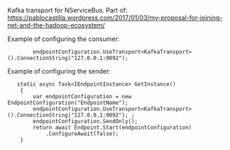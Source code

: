 Kafka transport for NServiceBus. Part of:
https://pablocastilla.wordpress.com/2017/01/03/my-proposal-for-joining-net-and-the-hadoop-ecosystem/

Example of configuring the consumer:
            
            endpointConfiguration.UseTransport<KafkaTransport>().ConnectionString("127.0.0.1:9092");
 
                
                
Example of configuring the sender:

       static async Task<IEndpointInstance> GetInstance()
        {
            var endpointConfiguration = new EndpointConfiguration("EndpointName");
            endpointConfiguration.UseTransport<KafkaTransport>().ConnectionString("127.0.0.1:9092"); ;
            endpointConfiguration.SendOnly();
            return await Endpoint.Start(endpointConfiguration)
                .ConfigureAwait(false);
        }
